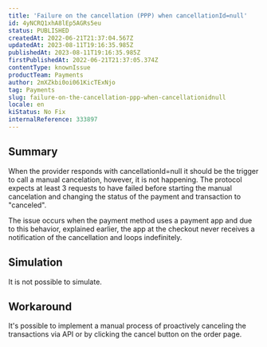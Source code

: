 ```yaml
---
title: 'Failure on the cancellation (PPP) when cancellationId=null'
id: 4yNCRQ1xhA8lEp5AGRs5eu
status: PUBLISHED
createdAt: 2022-06-21T21:37:04.567Z
updatedAt: 2023-08-11T19:16:35.985Z
publishedAt: 2023-08-11T19:16:35.985Z
firstPublishedAt: 2022-06-21T21:37:05.374Z
contentType: knownIssue
productTeam: Payments
author: 2mXZkbi0oi061KicTExNjo
tag: Payments
slug: failure-on-the-cancellation-ppp-when-cancellationidnull
locale: en
kiStatus: No Fix
internalReference: 333897
---
```


## Summary





When the provider responds with cancellationId=null it should be the trigger to call a manual cancelation, however, it is not happening. The protocol expects at least 3 requests to have failed before starting the manual cancelation and changing the status of the payment and transaction to "canceled".

The issue occurs when the payment method uses a payment app and due to this behavior, explained earlier, the app at the checkout never receives a notification of the cancellation and loops indefinitely.



## Simulation





It is not possible to simulate.



## Workaround





It's possible to implement a manual process of proactively canceling the transactions via API or by clicking the cancel button on the order page.

